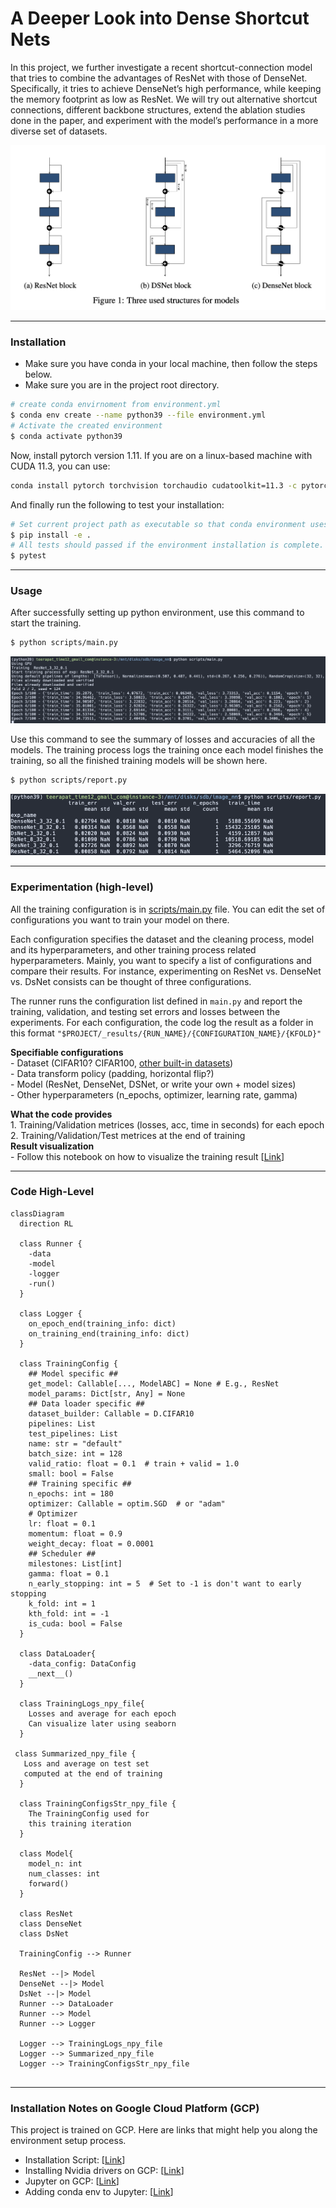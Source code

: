 # A Deeper Look into Dense Shortcut Nets

In this project, we further investigate a recent shortcut-connection model that
tries to combine the advantages of ResNet with those of DenseNet. Specifically, it
tries to achieve DenseNet’s high performance, while keeping the memory footprint
as low as ResNet. We will try out alternative shortcut connections, different
backbone structures, extend the ablation studies done in the paper, and experiment
with the model’s performance in a more diverse set of datasets.

![model structures](images/model_structures.png)

---

### Installation
- Make sure you have conda in your local machine, then follow the steps below.
- Make sure you are in the project root directory.

```bash
# create conda envirnoment from environment.yml
$ conda env create --name python39 --file environment.yml
# Activate the created environment
$ conda activate python39
```
Now, install pytorch version 1.11. If you are on a linux-based machine with CUDA 11.3, you can use:
```bash
conda install pytorch torchvision torchaudio cudatoolkit=11.3 -c pytorch
```

And finally run the following to test your installation:
```bash
# Set current project path as executable so that conda environment uses the project code.
$ pip install -e .
# All tests should passed if the environment installation is complete.
$ pytest 
```

---

### Usage 

After successfully setting up python environment, use this command to start the training.

```bash
$ python scripts/main.py
```

![train sample](images/code_train_sample.png)

Use this command to see the summary of losses and accuracies of all the models. The training process logs the training once each model finishes the training, so all the finished training models will be shown here.

```bash
$ python scripts/report.py
```

![report sample](images/code_report_sample.png)

---
  
### Experimentation (high-level)

All the training configuration is in [scripts/main.py](./scripts/main.py) file. 
You can edit the set of configurations you want to train your model on there.

Each configuration specifies the dataset and the cleaning process, model and its hyperparameters, and other training process related hyperparameters. Mainly, you want to specify a list of configurations and compare their results. For instance, experimenting on ResNet vs. DenseNet vs. DsNet consists can be thought of three configurations.

The runner runs the configuration list defined in `main.py` and report the training, validation, and testing set errors and losses between the experiments. For each configuration, the code log the result as a folder in this format  `"$PROJECT/_results/{RUN_NAME}/{CONFIGURATION_NAME}/{KFOLD}"`   

**Specifiable configurations**  
    - Dataset (CIFAR10? CIFAR100, [other built-in datasets](https://pytorch.org/vision/stable/datasets.html#built-in-datasets))  
    - Data transform policy (padding, horizontal flip?)  
    - Model (ResNet, DenseNet, DSNet, or write your own + model sizes)  
    - Other hyperparameters (n_epochs, optimizer, learning rate, gamma)  
    
**What the code provides**  
    1. Training/Validation metrices (losses, acc, time in seconds) for each epoch  
    2. Training/Validation/Test metrices at the end of training  
**Result visualization**  
    - Follow this notebook on how to visualize the training result [[Link](https://github.com/teerapat-ch/image_nn/blob/master/notebooks/Report%20Visualization%20-%20ResNet%20vs%20DsNet%20vs%20DenseNet.ipynb)]

---

### Code High-Level

```mermaid
classDiagram
  direction RL
  
  class Runner {
    -data
    -model
    -logger
    -run()
  }
  
  class Logger {
    on_epoch_end(training_info: dict)
    on_training_end(training_info: dict)
  }
  
  class TrainingConfig {
    ## Model specific ##
    get_model: Callable[..., ModelABC] = None # E.g., ResNet
    model_params: Dict[str, Any] = None
    ## Data loader specific ##
    dataset_builder: Callable = D.CIFAR10
    pipelines: List
    test_pipelines: List
    name: str = "default"
    batch_size: int = 128
    valid_ratio: float = 0.1  # train + valid = 1.0
    small: bool = False
    ## Training specific ##
    n_epochs: int = 180
    optimizer: Callable = optim.SGD  # or "adam"
    # Optimizer
    lr: float = 0.1
    momentum: float = 0.9
    weight_decay: float = 0.0001
    ## Scheduler ##
    milestones: List[int]
    gamma: float = 0.1
    n_early_stopping: int = 5  # Set to -1 is don't want to early stopping
    k_fold: int = 1
    kth_fold: int = -1
    is_cuda: bool = False
  }
  
  class DataLoader{
    -data_config: DataConfig
    __next__()
  }
  
  class TrainingLogs_npy_file{
    Losses and average for each epoch
    Can visualize later using seaborn
  }
  
 class Summarized_npy_file {
   Loss and average on test set 
   computed at the end of training
  }
  
  class TrainingConfigsStr_npy_file {
    The TrainingConfig used for
    this training iteration
  }
  
  class Model{
    model_n: int
    num_classes: int
    forward()
  }
  
  class ResNet
  class DenseNet
  class DsNet
  
  TrainingConfig --> Runner
  
  ResNet --|> Model
  DenseNet --|> Model
  DsNet --|> Model
  Runner --> DataLoader
  Runner --> Model
  Runner --> Logger
  
  Logger --> TrainingLogs_npy_file
  Logger --> Summarized_npy_file
  Logger --> TrainingConfigsStr_npy_file
  
  ```
  
---

### Installation Notes on Google Cloud Platform (GCP)

This project is trained on GCP. Here are links that might help you along the environment setup process.

- Installation Script: [[Link](https://github.com/teerapat-ch/image_nn/blob/master/gce_install_script.sh)]
- Installing Nvidia drivers on GCP: [[Link](https://cloud.google.com/compute/docs/gpus/install-drivers-gpu)]  
- Jupyter on GCP: [[Link](https://towardsdatascience.com/running-jupyter-notebook-in-google-cloud-platform-in-15-min-61e16da34d52)]  
- Adding conda env to Jupyter: [[Link](https://medium.com/@nrk25693/how-to-add-your-conda-environment-to-your-jupyter-notebook-in-just-4-steps-abeab8b8d084)]  

